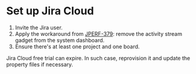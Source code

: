 # Set up Jira Cloud

1. Invite the Jira user.
2. Apply the workaround from [JPERF-379]: remove the activity stream gadget from the system dashboard.
3. Ensure there's at least one project and one board.

Jira Cloud free trial can expire. In such case, reprovision it and update the property files if necessary.

[JPERF-379]: https://ecosystem.atlassian.net/browse/JPERF-379
